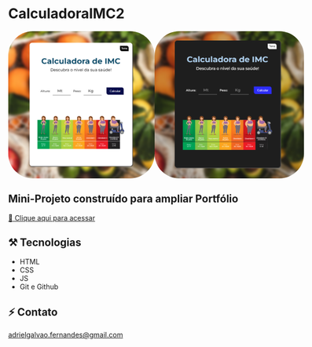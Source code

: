 # CalculadoraIMC2

<div style="display: flex">
<img align="top" alt="Preview1" height="300" style="border-radius:50px;" src="img/Tela1.png">
<img align="top" alt="Preview2" height="300" style="border-radius:50px;" src="img/Tela2.png">
</div>

## Mini-Projeto construído para ampliar Portfólio

[🔗​ Clique aqui para acessar](https://adrielfgs.github.io/CalculadoraIMC2/)

## ⚒️​ Tecnologias

- HTML
- CSS
- JS
- Git e Github

## ⚡​​ ​Contato

adrielgalvao.fernandes@gmail.com
